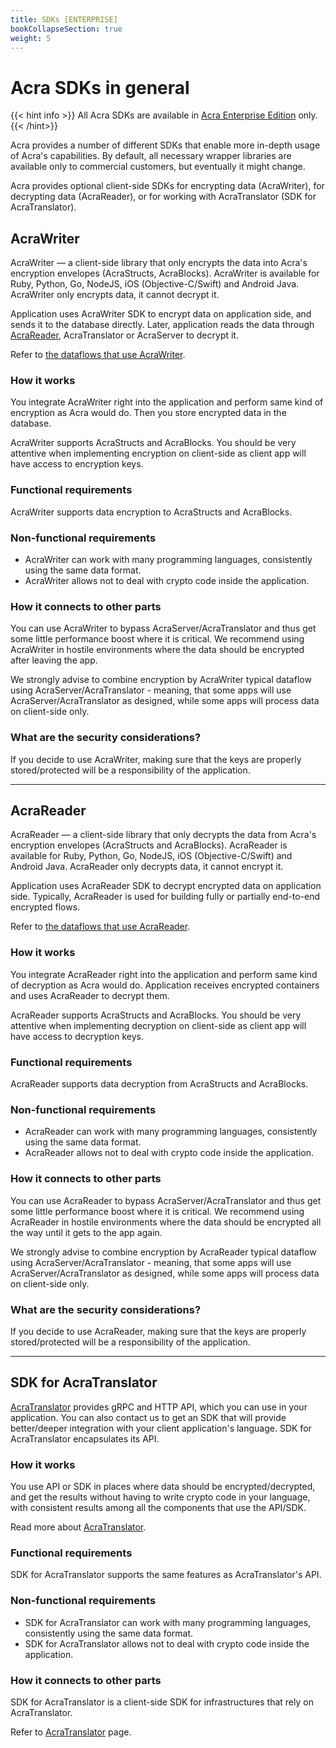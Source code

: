 ```yaml
---
title: SDKs [ENTERPRISE]
bookCollapseSection: true
weight: 5
---
```


# Acra SDKs in general

{{< hint info >}}
All Acra SDKs are available in [Acra Enterprise Edition](/acra/enterprise-edition/) only.
{{< /hint>}}

Acra provides a number of different SDKs that enable more in-depth usage of Acra's capabilities. By default, all necessary wrapper libraries are available only to commercial customers, but eventually it might change. 

Acra provides optional client-side SDKs for encrypting data (AcraWriter), for decrypting data (AcraReader), or for working with AcraTranslator (SDK for AcraTranslator).

## AcraWriter

AcraWriter — a client-side library that only encrypts the data into Acra's encryption envelopes (AcraStructs, AcraBlocks). AcraWriter is available for Ruby, Python, Go, NodeJS, iOS (Objective-C/Swift) and Android Java. AcraWriter only encrypts data, it cannot decrypt it.

Application uses AcraWriter SDK to encrypt data on application side, and sends it to the database directly. Later, application reads the data through [AcraReader](#acrareader), AcraTranslator or AcraServer to decrypt it. 

Refer to [the dataflows that use AcraWriter](/acra/acra-in-depth/data-flow/#client-side-encryption-server-side-decryption).

### How it works

You integrate AcraWriter right into the application and perform same kind of encryption as Acra would do. Then you store encrypted data in the database.

AcraWriter supports AcraStructs and AcraBlocks. You should be very attentive when implementing encryption on client-side as client app will have access to encryption keys.

### Functional requirements

AcraWriter supports data encryption to AcraStructs and AcraBlocks.

### Non-functional requirements

* AcraWriter can work with many programming languages, consistently using the same data format.
* AcraWriter allows not to deal with crypto code inside the application.

### How it connects to other parts

You can use AcraWriter to bypass AcraServer/AcraTranslator and thus get some little performance boost where it is critical. We recommend using AcraWriter in hostile environments where the data should be encrypted after leaving the app. 

We strongly advise to combine encryption by AcraWriter typical dataflow using AcraServer/AcraTranslator - meaning, that some apps will use AcraServer/AcraTranslator as designed, while some apps will process data on client-side only.

### What are the security considerations?

If you decide to use AcraWriter, making sure that the keys are properly stored/protected will be a responsibility of the application.


--- 
## AcraReader

AcraReader — a client-side library that only decrypts the data from Acra's encryption envelopes (AcraStructs and AcraBlocks). AcraReader is available for Ruby, Python, Go, NodeJS, iOS (Objective-C/Swift) and Android Java. AcraReader only decrypts data, it cannot encrypt it.

Application uses AcraReader SDK to decrypt encrypted data on application side. Typically, AcraReader is used for building fully or partially end-to-end encrypted flows. 

Refer to [the dataflows that use AcraReader](/acra/acra-in-depth/data-flow/#end-to-end-encrypted-dataflow).

### How it works

You integrate AcraReader right into the application and perform same kind of decryption as Acra would do. Application receives encrypted containers and uses AcraReader to decrypt them.

AcraReader supports AcraStructs and AcraBlocks. You should be very attentive when implementing decryption on client-side as client app will have access to decryption keys.

### Functional requirements

AcraReader supports data decryption from AcraStructs and AcraBlocks.

### Non-functional requirements

* AcraReader can work with many programming languages, consistently using the same data format.
* AcraReader allows not to deal with crypto code inside the application.

### How it connects to other parts

You can use AcraReader to bypass AcraServer/AcraTranslator and thus get some little performance boost where it is critical. We recommend using AcraReader in hostile environments where the data should be encrypted all the way until it gets to the app again. 

We strongly advise to combine encryption by AcraReader typical dataflow using AcraServer/AcraTranslator - meaning, that some apps will use AcraServer/AcraTranslator as designed, while some apps will process data on client-side only.

### What are the security considerations?

If you decide to use AcraReader, making sure that the keys are properly stored/protected will be a responsibility of the application.


---

## SDK for AcraTranslator

[AcraTranslator](/acra/acra-in-depth/architecture/acratranslator/) provides gRPC and HTTP API, which you can use in your application. You can also contact us to get an SDK that will provide better/deeper integration with your client application's language. SDK for AcraTranslator encapsulates its API.

### How it works

You use API or SDK in places where data should be encrypted/decrypted, and get the results without having to write crypto code in your language,
with consistent results among all the components that use the API/SDK.

Read more about [AcraTranslator](/acra/acra-in-depth/architecture/acratranslator/).


### Functional requirements

SDK for AcraTranslator supports the same features as AcraTranslator's API.

### Non-functional requirements

* SDK for AcraTranslator can work with many programming languages, consistently using the same data format.
* SDK for AcraTranslator allows not to deal with crypto code inside the application.

### How it connects to other parts

SDK for AcraTranslator is a client-side SDK for infrastructures that rely on AcraTranslator. 

Refer to [AcraTranslator](/acra/acra-in-depth/architecture/acratranslator/) page.

